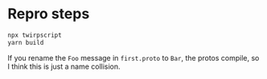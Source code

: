 # Repro steps

```sh
npx twirpscript
yarn build
```

If you rename the `Foo` message in `first.proto` to `Bar`, the protos compile, so I think this is just a name collision.

